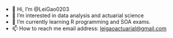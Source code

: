 - 👋 Hi, I’m @LeiGao0203
- 👀 I’m interested in data analysis and actuarial science
- 🌱 I’m currently learning R programming and SOA exams.
- 📫 How to reach me email address: leigaoactuarial@gmail.com

<!---
LeiGao0203/LeiGao0203 is a ✨ special ✨ repository because its `README.md` (this file) appears on your GitHub profile.
You can click the Preview link to take a look at your changes.
--->
